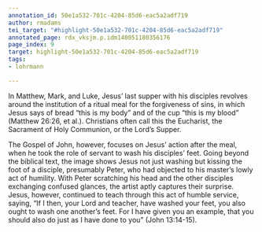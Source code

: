 ```yaml
---
annotation_id: 50e1a532-701c-4204-85d6-eac5a2adf719
author: rmadams
tei_target: "#highlight-50e1a532-701c-4204-85d6-eac5a2adf719"
annotated_page: rdx_vksjm.p.idm140051180356176
page_index: 9
target: highlight-50e1a532-701c-4204-85d6-eac5a2adf719
tags:
- lohrmann

---
```

In Matthew, Mark, and Luke, Jesus’ last supper with his disciples revolves around the institution of a ritual meal for the forgiveness of sins, in which Jesus says of bread “this is my body” and of the cup “this is my blood” (Matthew 26:26, et al.). Christians often call this the Eucharist, the Sacrament of Holy Communion, or the Lord’s Supper. 

The Gospel of John, however, focuses on Jesus’ action after the meal, when he took the role of servant to wash his disciples’ feet. Going beyond the biblical text, the image shows Jesus not just washing but kissing the foot of a disciple, presumably Peter, who had objected to his master’s lowly act of humility. With Peter scratching his head and the other disciples exchanging confused glances, the artist aptly captures their surprise. Jesus, however, continued to teach through this act of humble service, saying, “If I then, your Lord and teacher, have washed your feet, you also ought to wash one another’s feet. For I have given you an example, that you should also do just as I have done to you” (John 13:14-15).